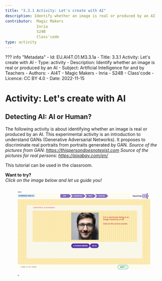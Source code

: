 ```yaml
---
title: "3.3.1 Activity: Let's create with AI"
description: Identify whether an image is real or produced by an AI
contributor:  Magic Makers
              Inria
              S24B
              Class'code  
type: activity
---
```

??? info "Metadata"
    - Id: EU.AI4T.O1.M3.3.1a
    - Title: 3.3.1 Activity: Let's create with AI
    - Type: activity
    - Description: Identify whether an image is real or produced by an AI
    - Subject: Artificial Intelligence for and by Teachers
    - Authors:
        - AI4T 
        - Magic Makers
        - Inria
        - S24B
        - Class'code
    - Licence: CC BY 4.0
    - Date: 2022-11-15

# Activity: Let's create with AI
## Detecting AI: AI or Human?

The following activity is about identifying whether an image is real or produced by an AI. This experimental activity is an introduction to understand GANs (Generative Adversarial Networks). It proposes to discriminate real portraits from portraits generated by GAN.
*Source of the pictures from GAN: https://thispersondoesnotexist.com*
*Source of the pictures for real persons: https://pixabay.com/en/*

This tutorial can be used in the classroom.

**Want to try?**  
_Click on the image below and let us guide you!_

<a href="https://pixees.fr/classcodeiai/app/tuto3-ai4t/?lang=en" target="_blank"><figure> 
  <img src="Images/Tuto-M3-HumanandAI-EN.png"/> 
</figure></a>
